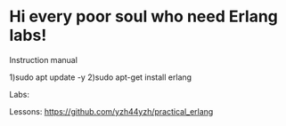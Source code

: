 <h1><br>Hi every poor soul who need Erlang labs!</h1>

Instruction manual

1)sudo apt update -y
2)sudo apt-get install erlang

Labs:


Lessons:
https://github.com/yzh44yzh/practical_erlang